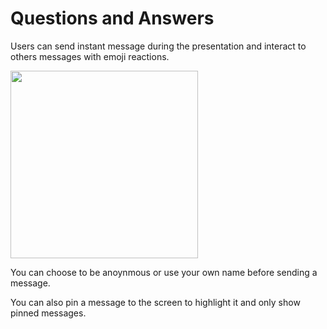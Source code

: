 # Questions and Answers

Users can send instant message during the presentation and interact to others messages with emoji reactions.

<img src="assets/messages.png" width="300"/>

You can choose to be anoynmous or use your own name before sending a message.

You can also pin a message to the screen to highlight it and only show pinned messages.
